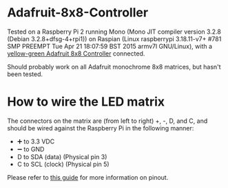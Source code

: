 # Adafruit-8x8-Controller
Tested on a Raspberry Pi 2 running Mono (Mono JIT compiler version 3.2.8 (Debian 3.2.8+dfsg-4+rpi1)) on Raspian (Linux raspberrypi 3.18.11-v7+ #781 SMP PREEMPT Tue Apr 21 18:07:59 BST 2015 armv7l GNU/Linux), with a [yellow-green Adafruit 8x8 Controller](http://www.adafruit.com/products/1051) connected. 

Should probably work on all Adafruit monochrome 8x8 matrices, but hasn't been tested.

# How to wire the LED matrix
The connectors on the matrix are (from left to right) +, -, D, and C, and should be wired against the Raspberry Pi in the following manner:
* :heavy_plus_sign: to 3.3 VDC
* :heavy_minus_sign: to GND
* D to SDA (data) (Physical pin 3)
* C to SCL (clock) (Physical pin 5)

Please refer to [this guide](http://pi.gadgetoid.com/pinout) for more information on pinout.
